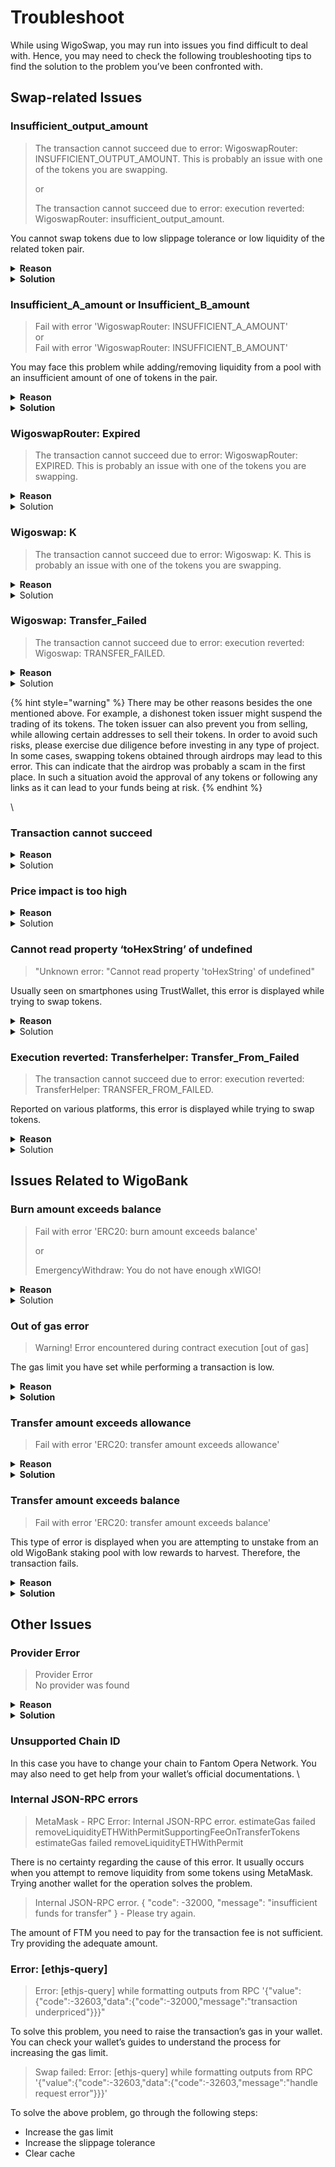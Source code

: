 # Troubleshoot

While using WigoSwap, you may run into issues you find difficult to deal with. Hence, you may need to check the following troubleshooting tips to find the solution to the problem you’ve been confronted with.  &#x20;

## **Swap-related Issues**

### **Insufficient\_output\_amount**

> The transaction cannot succeed due to error: WigoswapRouter: INSUFFICIENT\_OUTPUT\_AMOUNT. This is probably an issue with one of the tokens you are swapping.
>
> or
>
> The transaction cannot succeed due to error: execution reverted: WigoswapRouter: insufficient\_output\_amount.

You cannot swap tokens due to low slippage tolerance or low liquidity of the related token pair.

<details>

<summary><strong>Reason</strong></summary>

The liquidity for the tokens you try to swap is insufficient. This can partly be due to the low market cap of the tokens you want to swap, and the fact that fewer people are trading those tokens.&#x20;

Another reason for this type of problem can be related to scam tokens that cannot be sold due to their fraudulent nature. In such cases WigoSwap does not have the authority to block those tokens, and is also unable to return funds.

</details>

<details>

<summary><strong>Solution</strong></summary>

1. Refresh your page or try swapping the tokens later.
2. Lower the amount you decide to trade with.&#x20;
3. Raise the level of your slippage tolerance; to do so, first open the ‘settings’ on the liquidity page. Then use the buttons to choose a higher slippage tolerance or enter the amount manually and try again.&#x20;
4. Finally, use fewer decimal places in the amount you have entered.

</details>



### **Insufficient\_A\_amount or Insufficient\_B\_amount**

> Fail with error 'WigoswapRouter: INSUFFICIENT\_A\_AMOUNT'\
> or\
> Fail with error 'WigoswapRouter: INSUFFICIENT\_B\_AMOUNT'

You may face this problem while adding/removing liquidity from a pool with an insufficient amount of one of tokens in the pair.

<details>

<summary><strong>Reason</strong></summary>

The primary reason for this type of error is the insufficient amount of one of the tokens in the liquidity pool you decide to add/remove your liquidity from.

Other possible reasons can be the fast rate of price updates, or your low slippage tolerance.

</details>

<details>

<summary><strong>Solution</strong></summary>

1. Refresh the page and try again.
2. If the problem is not solved, open the ‘settings’ on the liquidity page. Then use the buttons to increase the slippage tolerance or enter the amount manually and try again.

</details>



### **WigoswapRouter: Expired**

> The transaction cannot succeed due to error: WigoswapRouter: EXPIRED. This is probably an issue with one of the tokens you are swapping.

<details>

<summary><strong>Reason</strong></summary>

This error occurs when you don’t confirm the transaction within the limited time. In other words, confirming the transaction has been done with a significant delay.&#x20;

</details>

<details>

<summary>Solution</summary>

Try repeating the transaction, and ‘confirm’ the operation immediately after you are asked to do so.&#x20;

</details>



### **Wigoswap: K**

> The transaction cannot succeed due to error: Wigoswap: K. This is probably an issue with one of the tokens you are swapping.

<details>

<summary><strong>Reason</strong></summary>

This error usually occurs when the operation includes swapping a token with its own fee.

</details>

<details>

<summary>Solution</summary>

Set the amount in the “To” field manually so that the estimation is done for the token in the “From” field.

</details>



### **Wigoswap: Transfer\_Failed**

> The transaction cannot succeed due to error: execution reverted: Wigoswap: TRANSFER\_FAILED.

<details>

<summary><strong>Reason</strong></summary>

This error can be is caused by the design of Restorative Rebase Tokens like tDoge or tBTC. Learn more here:

[Restorative Rebase](https://btcst.medium.com/stp-8-restorative-rebase-b4fbbdfd96c)

</details>

<details>

<summary>Solution</summary>

Ensure that there are 30% more tokens in your wallet than the amount you decide to trade. You may have to enter 69% or 70% (instead of 100%) if you intend to sell the entire amount you have.&#x20;

</details>

{% hint style="warning" %}
There may be other reasons besides the one mentioned above. For example, a dishonest token issuer might suspend the trading of its tokens. The token issuer can also prevent you from selling, while allowing certain addresses to sell their tokens. In order to avoid such risks, please exercise due diligence before investing in any type of project. In some cases, swapping tokens obtained through airdrops may lead to this error. This can indicate that the airdrop was probably a scam in the first place. In such a situation avoid the approval of any tokens or following any links as it can lead to your funds being at risk.
{% endhint %}

\


### **Transaction cannot succeed**

<details>

<summary><strong>Reason</strong></summary>

This error occurs due to low liquidity.

</details>

<details>

<summary>Solution</summary>

Repeat the transaction with a lower amount, or a higher slippage tolerance. To increase the slippage tolerance, open the ‘settings’ on the liquidity page. Then use the buttons to choose a higher slippage tolerance or enter the amount manually and try again.

</details>



### **Price impact is too high**

<details>

<summary><strong>Reason</strong></summary>

This error occurs due to low liquidity.

</details>

<details>

<summary>Solution</summary>

Repeat the transaction with a lower amount, or a higher slippage tolerance. To increase the slippage tolerance, open the ‘settings’ on the liquidity page. Then use the buttons to choose a higher slippage tolerance or enter the amount manually and try again.&#x20;

</details>



### **Cannot read property ‘toHexString’ of undefined**

> "Unknown error: "Cannot read property 'toHexString' of undefined"

Usually seen on smartphones using TrustWallet, this error is displayed while trying to swap tokens.

<details>

<summary><strong>Reason</strong></summary>

This is probably caused by the insufficient slippage allowed on TrustWallet. The details of the error are not clear though.&#x20;

</details>

<details>

<summary>Solution</summary>

Increase the slippage tolerance and try performing the transaction again.&#x20;

In case the problem is not solved, you probably need to use another wallet on your device to perform the transaction.

</details>



### **Execution reverted: Transferhelper: Transfer\_From\_Failed**

> The transaction cannot succeed due to error: execution reverted: TransferHelper: TRANSFER\_FROM\_FAILED.

Reported on various platforms, this error is displayed while trying to swap tokens. &#x20;

<details>

<summary><strong>Reason</strong></summary>

There are some possible reasons for this error. The reasons include insufficient amount of funds in the wallet, or disagreement between the amount permitted to be spent and the amount being spent. Furthermore, since trading tokens with Restorative Rebase requires adequate knowledge about their features, take your time to use this guide for more information**:**

[Restorative Rebase](https://btcst.medium.com/stp-8-restorative-rebase-b4fbbdfd96c)

</details>

<details>

<summary>Solution</summary>

You have to check the amount of your funds to see if it’s sufficient.&#x20;

Ensure that the amount of funds you are trading with does not exceed the amount of funds you have given the contract the permission to spend.&#x20;

</details>

## **Issues Related to WigoBank**&#x20;

### **Burn amount exceeds balance**

> Fail with error 'ERC20: burn amount exceeds balance'
>
> or
>
> EmergencyWithdraw: You do not have enough xWIGO!

<details>

<summary><strong>Reason</strong></summary>

Since you need the WigoBank (xWIGO) Tokens to unstake your WIGO tokens from the [Standard](../products/staking-wigo-wigobank/automatic-vs.-standard.md) staking pool in the WigoBank, you should not sell or transfer those tokens. The ratio of the xWIGO tokens transferred to your wallet to the WIGO tokens you’ve staked is 1:1. Therefore, when you want to unstake your WIGO tokens, the same amount of xWIGO tokens must be burned. If the amount of xWIGO tokens you have is insufficient, you will face this error.&#x20;

</details>

<details>

<summary>Solution</summary>

If you are trying to unstake WIGO and this error occurs, you have to obtain as many WigoBank (xWIGO) tokens as the amount of WIGO tokens you decide to unstake.&#x20;

</details>



### **Out of gas error**

> Warning! Error encountered during contract execution \[out of gas]

The gas limit you have set while performing a transaction is low.&#x20;

<details>

<summary><strong>Reason</strong></summary>

This problem is caused by your wallet being unable to complete the action. The reason is that your wallet considers the determined gas limit to be too low. Therefore, the gas is finished before the function is completed.

</details>

<details>

<summary><strong>Solution</strong></summary>

Prior to confirming the transaction, raise the amount of ‘Gas Limit’ in your wallet. Note that adjusting the gas limit might be slightly different in various wallets. To find the related information you can check your wallet’s documentation. &#x20;

</details>



### **Transfer amount exceeds allowance**

> Fail with error 'ERC20: transfer amount exceeds allowance'

<details>

<summary><strong>Reason</strong></summary>

This happens when you set a limit on your spend allowance when you first approved the contract, then try to swap more than the limit.

</details>

<details>

<summary><strong>Solution</strong></summary>

1. Use Unrekt.net to revoke approval for the smart contract you're trying to interact with
2. Approve the contract again, without setting a limit on spend allowance
3. Try interacting with the contract again.

</details>



### **Transfer amount exceeds balance**

> Fail with error 'ERC20: transfer amount exceeds balance'

This type of error is displayed when you are attempting to unstake from an old WigoBank staking pool with low rewards to harvest. Therefore, the transaction fails. &#x20;

<details>

<summary><strong>Reason</strong></summary>

You may see this error if you are attempting to withdraw from a WigoBank staking pool in which the reward is lower than expected.&#x20;

If this is not the case, the other reason for such an error might be sending tokens that are not available in your wallet (for example, tokens that have already been sent and the process has not completed yet, or the transaction is pending). Therefore, double-check the availability of the tokens you want to transfer.&#x20;

</details>

<details>

<summary><strong>Solution</strong></summary>

Inform the team about the problem with the WigoBank so that they increase the rewards to the desired level. However, if you are fine with not harvesting the unclaimed rewards, you can use ‘emergency withdrawal’. To do so you can follow the steps below:

1. Find the contract address of the WigoBank staking pool from which you are attempting to unstake your tokens. The address is shown in your wallet’s transaction log. &#x20;
2. Open [FTMScan](https://ftmscan.com) and in the search field enter the contract address.&#x20;
3. Select the ‘Write Contract’ tab.&#x20;
4. Connect your wallet by clicking on the ‘connect to web 3.0’ button.
5. Enter 0 in the ‘emergency withdraw’ box, and click on the ‘write’ button.

Note that by unstaking your tokens using this method, it would not be possible to harvest any unclaimed rewards.

</details>

## **Other Issues**

### **Provider Error**

> Provider Error\
> No provider was found

<details>

<summary><strong>Reason</strong></summary>

This error is displayed in case you’ve not installed your wallet’s browser extension (e.g. MetaMask browser extension) and you try to connect your wallet.

</details>

<details>

<summary><strong>Solution</strong></summary>

Install the browser extension of the wallet you wish to connect to WigoSwap from official sources. You can learn how to connect your wallet to WigoSwap [here](connect-your-wallet-to-wigoswap.md).\


</details>



### **Unsupported Chain ID**

In this case you have to change your chain to Fantom Opera Network. You may also need to get help from your wallet’s official documentations. \


### **Internal JSON-RPC errors**

> MetaMask - RPC Error: Internal JSON-RPC error. estimateGas failed removeLiquidityETHWithPermitSupportingFeeOnTransferTokens estimateGas failed removeLiquidityETHWithPermit

There is no certainty regarding the cause of this error. It usually occurs when you attempt to remove liquidity from some tokens using MetaMask. Trying another wallet for the operation solves the problem. &#x20;

> Internal JSON-RPC error. { "code": -32000, "message": "insufficient funds for transfer" } - Please try again.

The amount of FTM you need to pay for the transaction fee is not sufficient. Try providing the adequate amount.&#x20;



### **Error: \[ethjs-query]**&#x20;

> Error: \[ethjs-query] while formatting outputs from RPC '{"value":{"code":-32603,"data":{"code":-32000,"message":"transaction underpriced"\}}}"

To solve this problem, you need to raise the transaction’s gas in your wallet. You can check your wallet’s guides to understand the process for increasing the gas limit.&#x20;

> Swap failed: Error: \[ethjs-query] while formatting outputs from RPC '{"value":{"code":-32603,"data":{"code":-32603,"message":"handle request error"\}}}'

To solve the above problem, go through the following steps:

* Increase the gas limit
* Increase the slippage tolerance
* Clear cache
